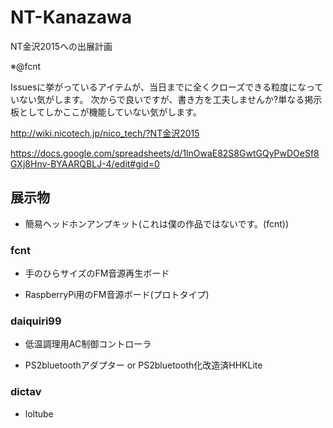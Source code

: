 # NT-Kanazawa
NT金沢2015への出展計画

※@fcnt

Issuesに挙がっているアイテムが、当日までに全くクローズできる粒度になっていない気がします。
次からで良いですが、書き方を工夫しませんか?単なる掲示板としてしかここが機能していない気がします。

http://wiki.nicotech.jp/nico_tech/?NT金沢2015

https://docs.google.com/spreadsheets/d/1lnOwaE82S8GwtGQyPwDOeSf8GXj8Hnv-BYAARQBLJ-4/edit#gid=0


## 展示物

* 簡易ヘッドホンアンプキット(これは僕の作品ではないです。(fcnt))

### fcnt
* 手のひらサイズのFM音源再生ボード

* RaspberryPi用のFM音源ボード(プロトタイプ)

### daiquiri99
* 低温調理用AC制御コントローラ

* PS2bluetoothアダプター or PS2bluetooth化改造済HHKLite

### dictav

* loltube
